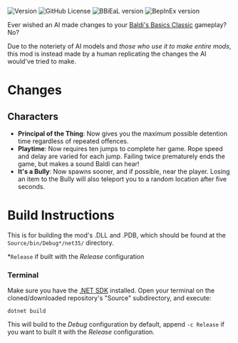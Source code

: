 ![Version](https://img.shields.io/badge/version-0.1-purple) ![GitHub License](https://img.shields.io/github/license/uncertainluei/BaldiClassic-GptntBaldi)
![BBiEaL version](https://img.shields.io/badge/bbieal-1.4.3-69C12E?color=green) ![BepInEx version](https://img.shields.io/badge/bepinex-5.4.23-69C12E?color=yellow&link=https://github.com/BepInEx/BepInEx/releases/tag/v5.4.23.3)

Ever wished an AI made changes to your [Baldi's Basics Classic](https://basically-games.itch.io/baldis-basics) gameplay? No?

Due to the noteriety of AI models and *those who use it to make entire mods*, this mod is instead made by a human replicating the changes the AI would've tried to make.

# Changes

## Characters
- **Principal of the Thing**: Now gives you the maximum possible detention time regardless of repeated offences.
- **Playtime**: Now requires ten jumps to complete her game. Rope speed and delay are varied for each jump. Failing twice prematurely ends the game, but makes a sound Baldi can hear!
- **It's a Bully**: Now spawns sooner, and if possible, near the player. Losing an item to the Bully will also teleport you to a random location after five seconds.

# Build Instructions
This is for building the mod's .DLL and .PDB, which should be found at the `Source/bin/Debug*/net35/` directory.

\*`Release` if built with the *Release* configuration

### Terminal
Make sure you have the [.NET SDK](https://dotnet.microsoft.com/en-us/download) installed. Open your terminal on the cloned/downloaded repository's "Source" subdirectory, and execute:

`dotnet build`

This will build to the *Debug* configuration by default, append `-c Release` if you want to built it with the *Release* configuration.
